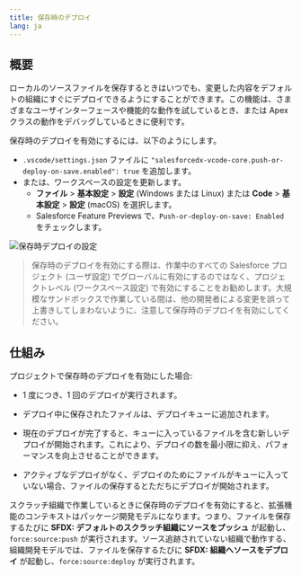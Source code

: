 ```yaml
---
title: 保存時のデプロイ
lang: ja
---
```


## 概要

ローカルのソースファイルを保存するときはいつでも、変更した内容をデフォルトの組織にすぐにデプロイできるようにすることができます。この機能は、さまざまなユーザインターフェースや機能的な動作を試しているとき、または Apex クラスの動作をデバッグしているときに便利です。

保存時のデプロイを有効にするには、以下のようにします。

- `.vscode/settings.json` ファイルに `"salesforcedx-vcode-core.push-or-deploy-on-save.enabled": true` を追加します。
- または、ワークスペースの設定を更新します。
  - **ファイル** > **基本設定** > **設定** (Windows または Linux) または **Code** > **基本設定** > **設定** (macOS) を選択します。
  - Salesforce Feature Previews で、`Push-or-deploy-on-save: Enabled` をチェックします。

![保存時デプロイの設定](./images/deploy-on-save.png)

> 保存時のデプロイを有効にする際は、作業中のすべての Salesforce プロジェクト (ユーザ設定) でグローバルに有効にするのではなく、プロジェクトレベル (ワークスペース設定) で有効にすることをお勧めします。大規模なサンドボックスで作業している間は、他の開発者による変更を誤って上書きしてしまわないように、注意して保存時のデプロイを有効にしてください。

## 仕組み

プロジェクトで保存時のデプロイを有効にした場合:

- 1 度につき、1 回のデプロイが実行されます。

- デプロイ中に保存されたファイルは、デプロイキューに追加されます。

- 現在のデプロイが完了すると、キューに入っているファイルを含む新しいデプロイが開始されます。これにより、デプロイの数を最小限に抑え、パフォーマンスを向上させることができます。

- アクティブなデプロイがなく、デプロイのためにファイルがキューに入っていない場合、ファイルの保存するとただちにデプロイが開始されます。

スクラッチ組織で作業しているときに保存時のデプロイを有効にすると、拡張機能のコンテキストはパッケージ開発モデルになります。つまり、ファイルを保存するたびに **SFDX: デフォルトのスクラッチ組織にソースをプッシュ** が起動し、`force:source:push` が実行されます。ソース追跡されていない組織で動作する、組織開発モデルでは、ファイルを保存するたびに **SFDX: 組織へソースをデプロイ** が起動し、`force:source:deploy` が実行されます。
